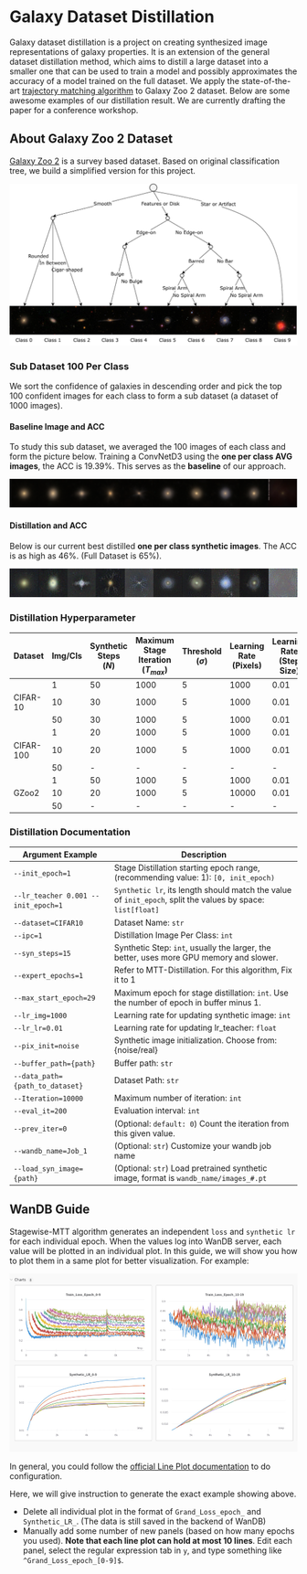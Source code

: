 # Galaxy Dataset Distillation

Galaxy dataset distillation is a project on creating synthesized image representations of galaxy properties. It is an extension of the general dataset distillation method, which aims to distill a large dataset into a smaller one that can be used to train a model and possibly approximates the accuracy of a model trained on the full dataset. We apply the state-of-the-art [trajectory matching algorithm](https://georgecazenavette.github.io/mtt-distillation/) to Galaxy Zoo 2 dataset. Below are some awesome examples of our distillation result. We are currently drafting the paper for a conference workshop.

## About Galaxy Zoo 2 Dataset

[Galaxy Zoo 2](https://academic.oup.com/mnras/article/435/4/2835/1022913) is a survey based dataset. Based on original classification tree, we build a simplified version for this project.

![Classification Tree](docs/gz2_tree.png)

### Sub Dataset 100 Per Class

We sort the confidence of galaxies in descending order and pick the top 100 confident images for each class to form a sub dataset (a dataset of 1000 images).

#### Baseline Image and ACC

To study this sub dataset, we averaged the 100 images of each class and form the picture below. Training a ConvNetD3 using the **one per class AVG images**, the ACC is $19.39$%. This serves as the **baseline** of our approach.

![100 avg](docs/gzoo2-1-per-class-AVG-of-100-dataset-0-9.png)

#### Distillation and ACC

Below is our current best distilled **one per class synthetic images**. The ACC is as high as $46$%. (Full Dataset is $65$%).

![100 distill](docs/distill_100_per_class_0.46_ACC.png)

### Distillation Hyperparameter

| Dataset   | Img/Cls | Synthetic Steps <br />$(N)$ | Maximum <br />Stage Iteration <br />$(T_{max})$ | Threshold <br />$(\sigma)$ | Learning Rate <br />(Pixels) | Learning Rate <br />(Step Size) | Initial Step Size <br />$(\alpha)$ |
| --------- | ------- | --------------------------- | ----------------------------------------------- | -------------------------- | ---------------------------- | ------------------------------- | ---------------------------------- |
|           | 1       | 50                          | 1000                                            | 5                          | 1000                         | 0.01                            | 0.01                               |
| CIFAR-10  | 10      | 30                          | 1000                                            | 5                          | 1000                         | 0.01                            | 0.01                               |
|           | 50      | 30                          | 1000                                            | 5                          | 1000                         | 0.01                            | 0.01                               |
|           | 1       | 20                          | 1000                                            | 5                          | 1000                         | 0.01                            | 0.01                               |
| CIFAR-100 | 10      | 20                          | 1000                                            | 5                          | 1000                         | 0.01                            | 0.01                               |
|           | 50      | -                           | -                                               | -                          | -                            | -                               | -                                  |
|           | 1       | 50                          | 1000                                            | 5                          | 1000                         | 0.01                            | 0.0001                             |
| GZoo2     | 10      | 20                          | 1000                                            | 5                          | 10000                        | 0.01                            | 0.0001                             |
|           | 50      | -                           | -                                               | -                          | -                            | -                               | -                                  |


### Distillation Documentation

| Argument Example                    | Description                                                                                                 |
| ----------------------------------- | ----------------------------------------------------------------------------------------------------------- |
| `--init_epoch=1`                    | Stage Distillation starting epoch range, (recommending value: 1): `[0, init_epoch)`                         |
| `--lr_teacher 0.001 --init_epoch=1` | `Synthetic lr`, its length should match the value of `init_epoch`, split the values by space: `list[float]` |
| `--dataset=CIFAR10`                 | Dataset Name: `str`                                                                                         |
| `--ipc=1`                           | Distillation Image Per Class: `int`                                                                         |
| `--syn_steps=15`                    | Synthetic Step: `int`, usually the larger, the better, uses more GPU memory and slower.                     |
| `--expert_epochs=1`                 | Refer to MTT-Distillation. For this algorithm, Fix it to 1                                                  |
| `--max_start_epoch=29`              | Maximum epoch for stage distillation: `int`. Use the number of epoch in buffer minus 1.                     |
| `--lr_img=1000`                     | Learning rate for updating synthetic image: `int`                                                           |
| `--lr_lr=0.01`                      | Learning rate for updating lr_teacher: `float`                                                              |
| `--pix_init=noise`                  | Synthetic image initialization. Choose from: {noise/real}                                                   |
| `--buffer_path={path}`              | Buffer path: `str`                                                                                          |
| `--data_path={path_to_dataset}`     | Dataset Path: `str`                                                                                         |
| `--Iteration=10000`                 | Maximum number of iteration: `int`                                                                          |
| `--eval_it=200`                     | Evaluation interval: `int`                                                                                  |
| `--prev_iter=0`                     | (Optional: `default: 0`) Count the iteration from this given value.                                         |
| `--wandb_name=Job_1`                | (Optional: `str`) Customize your wandb job name                                                             |
| `--load_syn_image={path}`           | (Optional: `str`) Load pretrained synthetic image, format is `wandb_name/images_#.pt`                       |

## WanDB Guide

Stagewise-MTT algorithm generates an independent `loss` and `synthetic lr` for each individual epoch. When the values log into WanDB server, each value will be plotted in an individual plot. In this guide, we will show you how to plot them in a same plot for better visualization. For example:

![WanDB](docs/wandb_example.png)

In general, you could follow the [official Line Plot documentation](https://docs.wandb.ai/guides/app/features/panels/line-plot) to do configuration.

Here, we will give instruction to generate the exact example showing above.

* Delete all individual plot in the format of `Grand_Loss_epoch_` and `Synthetic_LR_`. (The data is still saved in the backend of WanDB)
* Manually add some number of new panels (based on how many epochs you used). **Note that each line plot can hold at most 10 lines**. Edit each panel, select the regular expression tab in `y`, and type something like `^Grand_Loss_epoch_[0-9]$`.
